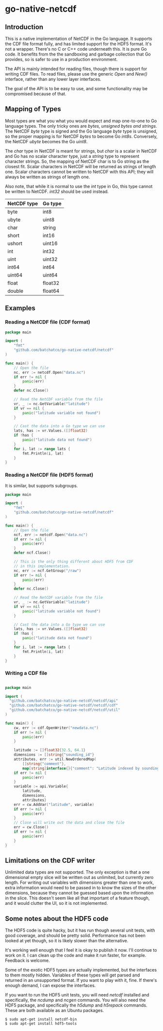 # go-native-netcdf

## Introduction

This is a native implementation of NetCDF in the Go language. It supports the CDF
file format fully, and has limited support for the HDF5 format. It's not a wrapper.
There's no C or C++ code underneath this. It is pure Go code. It benefits from the
the sandboxing and garbage collection that Go provides, so is safer to use in a production
environment.

The API is mainly intended for reading files, though there is support for writing CDF files.
To read files, please use the generic *Open* and *New()* interface, rather than any lower
layer interfaces.

The goal of the API is to be easy to use, and some functionality may be compromised because
of that.

## Mapping of Types

Most types are what you what you would expect and map one-to-one to Go language types.
The only tricky ones are *bytes, unsigned bytes and strings*. The NetCDF *byte* type is
signed and the Go language *byte* type is unsigned, so the proper mapping is for NetCDF *bytes*
to become Go *int8s*. Conversely, the NetCDF *ubyte* becomes the Go *uint8*.

The *char* type in NetCDF is meant for strings, but *char* is a scalar in NetCDF and Go has
no scalar character type, just a *string* type to represent character strings. So, the
mapping of NetCDF char is to Go string as the closest fit. Scalar characters in NetCDF
will be returned as strings of length one.  Scalar characters cannot be written to NetCDF
with this API; they will always be written as strings of length one.

Also note, that while it is normal to use the *int* type in Go, this type cannot be written
to NetCDF. *int32* should be used instead.


| NetCDF type      | Go type |
|------------------|---------|
| byte             | int8    |
| ubyte            | uint8   |
| char             | string  |
| short            | int16   |
| ushort           | uint16  |
| int              | int32   |
| uint             | uint32  |
| int64            | int64   |
| uint64           | uint64  |
| float            | float32 |
| double           | float64 |


## Examples

### Reading a NetCDF file (CDF format)
```go
package main

import (
    "fmt"
    "github.com/batchatco/go-native-netcdf/netcdf"
)

func main() {
    // Open the file
    nc, err := netcdf.Open("data.nc")
    if err != nil {
        panic(err)
    }
    defer nc.Close()

    // Read the NetCDF variable from the file
    vr, _ := nc.GetVariable("latitude")
    if vr == nil {
        panic("latitude variable not found")
    }

    // Cast the data into a Go type we can use
    lats, has := vr.Values.([]float32)
    if !has {
        panic("latitude data not found")
    }
    for i, lat := range lats {
        fmt.Println(i, lat)
    }
}

```

### Reading a NetCDF file (HDF5 format)
It is similar, but supports subgroups.

```go
package main

import (
    "fmt"
    "github.com/batchatco/go-native-netcdf/netcdf"
)

func main() {
    // Open the file
    ncf, err := netcdf.Open("data.nc")
    if err != nil {
        panic(err)
    }
    defer ncf.Close()

    // This is the only thing different about HDF5 from CDF
    // in this implementation.
    nc, err := ncf.GetGroup("/raw")
    if err != nil {
        panic(err)
    }
    defer nc.Close()

    // Read the NetCDF variable from the file
    vr, _ := nc.GetVariable("latitude")
    if vr == nil {
        panic("latitude variable not found")
    }

    // Cast the data into a Go type we can use
    lats, has := vr.Values.([]float32)
    if !has {
        panic("latitude data not found")
    }
    for i, lat := range lats {
        fmt.Println(i, lat)
    }
}

```

### Writing a CDF file
```go

package main

import (
  "github.com/batchatco/go-native-netcdf/netcdf/api"
  "github.com/batchatco/go-native-netcdf/netcdf/cdf"
  "github.com/batchatco/go-native-netcdf/netcdf/util"
)

func main() {
    cw, err := cdf.OpenWriter("newdata.nc")
    if err != nil {
        panic(err)
    }

    latitude := []float32{32.5, 64.1}
    dimensions := []string{"sounding_id"}
    attributes, err := util.NewOrderedMap(
        []string{"comment"},
        map[string]interface{}{"comment": "Latitude indexed by sounding ID"})
    if err != nil {
        panic(err)
    }
    variable := api.Variable{
        latitude,
        dimensions,
        attributes}
    err = cw.AddVar("latitude", variable)
    if err != nil {
        panic(err)
    }
    // Close will write out the data and close the file
    err = cw.Close()
    if err != nil {
        panic(err)
    }
}
```

## Limitations on the CDF writer
Unlimited data types are not supported. The only exception is
that a one dimensional empty slice will be written out as unlimited, but
currently zero length. For writing out variables with dimensions greater than
one to work, extra information would need to be passed in to know the sizes of
the other dimensions, because they cannot be guessed based upon the information
in the slice. This doesn't seem like all that important of a feature though,
and it would clutter the UI, so it is not implemented.

## Some notes about the HDF5 code
The HDF5 code is quite hacky, but it has run though several unit tests, with good coverage,
and should be pretty solid. Performance has not been looked at yet though, so it is likely
slower than the alternative.

It's working well enough that I feel it is okay to publish it now. I'll continue to work
on it. I can clean up the code and make it run faster, for example. Feedback is welcome.

Some of the exotic HDF5 types are actually implemented, but the interfaces to them
mostly hidden. Variables of these types will get parsed and returned in
an unsupported format. If you want to play with it, fine. If there's enough demand,
I can expose the interfaces.

If you want to run the HDF5 unit tests, you will need *netcdf* installed and specifically,
the *ncdump* and *ncgen* commands. You will also need the HDF5 package, and specifically the
*h5dump* and *h5repack* commands. These are both available as an Ubuntu packages.

```console
$ sudo apt-get install netcdf-bin
$ sudo apt-get install hdf5-tools
```
